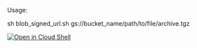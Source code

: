Usage:

sh blob_signed_url.sh gs://bucket_name/path/to/file/archive.tgz

[![Open in Cloud Shell](https://gstatic.com/cloudssh/images/open-btn.svg)](https://shell.cloud.google.com/cloudshell/editor?cloudshell_git_repo=https://github.com/gmerritt/blob_signed_url_shell_for_gcloud.git)
